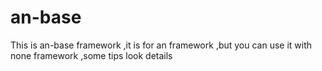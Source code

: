 # an-base
This is an-base framework ,it is for an framework ,but you can use it with none framework ,some tips look details
